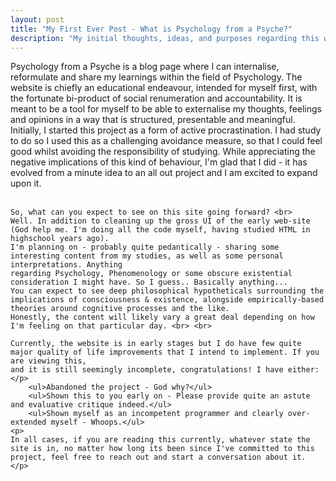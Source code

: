 ```yaml
---
layout: post
title: "My First Ever Post - What is Psychology from a Psyche?"
description: "My initial thoughts, ideas, and purposes regarding this website :)."
---
```

<div class="card">
    <p>
    Psychology from a Psyche is a blog page where I can internalise, reformulate and share my learnings within the field of Psychology.
    The website is chiefly an educational endeavour, intended for myself first, with the fortunate bi-product of social renumeration and accountability.
    It is meant to be a tool for myself to be able to externalise my thoughts, feelings and opinions in a way that is structured, presentable and meaningful.   
    Initially, I started this project as a form of active procrastination. I had study to do so I used this as a challenging avoidance measure,
    so that I could feel good whilst avoiding the responsibility of studying. While appreciating the negative implications of this kind of behaviour,
    I'm glad that I did - it has evolved from a minute idea to an all out project and I am excited to expand upon it. <br> <br>
    
    So, what can you expect to see on this site going forward? <br>
    Well. In addition to cleaning up the gross UI of the early web-site (God help me. I'm doing all the code myself, having studied HTML in highschool years ago).
    I'm planning on - probably quite pedantically - sharing some interesting content from my studies, as well as some personal interpretations. Anything
    regarding Psychology, Phenomenology or some obscure existential consideration I might have. So I guess.. Basically anything...   
    You can expect to see deep philosophical hypotheticals surrounding the implications of consciousness & existence, alongside empirically-based theories around cognitive processes and the like.
    Honestly, the content will likely vary a great deal depending on how I'm feeling on that particular day. <br> <br>
    
    Currently, the website is in early stages but I do have few quite major quality of life improvements that I intend to implement. If you are viewing this,
    and it is still seemingly incomplete, congratulations! I have either: 
    </p>
        <ul>Abandoned the project - God why?</ul>
        <ul>Shown this to you early on - Please provide quite an astute and evaluative critique indeed.</ul>
        <ul>Shown myself as an incompetent programmer and clearly over-extended myself - Whoops.</ul>
    <p>
    In all cases, if you are reading this currently, whatever state the site is in, no matter how long its been since I've committed to this project, feel free to reach out and start a conversation about it.
    </p>
</div>